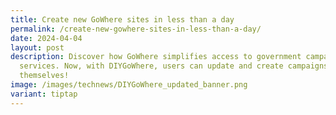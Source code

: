 ```yaml
---
title: Create new GoWhere sites in less than a day
permalink: /create-new-gowhere-sites-in-less-than-a-day/
date: 2024-04-04
layout: post
description: Discover how GoWhere simplifies access to government campaigns &
  services. Now, with DIYGoWhere, users can update and create campaigns
  themselves!
image: /images/technews/DIYGoWhere_updated_banner.png
variant: tiptap
---
```

